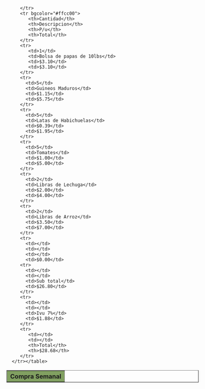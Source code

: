 <!DOCTYPE HTML PUBLIC "-//W3C//DTD HTML 4.01 Transitional//EN"><html><head><META http-equiv="Content-Type" content="text/html; charset=utf-8"></head><body>


   
      
   
	
   <div>
      <table border="1">
         <tr bgcolor="#81a061">
            <th colspan="4">Compra Semanal</th>
           
         </tr>
         <tr bgcolor="#ffcc00">
            <th>Cantidad</th>
            <th>Descripcion</th>
            <th>P/u</th>
            <th>Total</th>
         </tr>
         <tr>
            <td>1</td>
            <td>Bolsa de papas de 10lbs</td>
            <td>$3.10</td>
            <td>$3.10</td>
         </tr>
         <tr>
           <td>5</td>
           <td>Guineos Maduros</td>
           <td>$1.15</td>
           <td>$5.75</td> 
         </tr>
         <tr>
           <td>5</td>
           <td>Latas de Habichuelas</td>
           <td>$0.39</td>
           <td>$1.95</td>
         </tr>
         <tr>
           <td>5</td>
           <td>Tomates</td>
           <td>$1.00</td>
           <td>$5.00</td>
         </tr>
         <tr>
           <td>2</td>
           <td>Libras de Lechuga</td>
           <td>$2.00</td>
           <td>$4.00</td>
         </tr>
         <tr> 
           <td>2</td>
           <td>Libras de Arroz</td>
           <td>$3.50</td>
           <td>$7.00</td>
         </tr>
         <tr>
           <td></td>
           <td></td>
           <td></td>
           <td>$0.00</td>
         <tr>
           <td></td>
           <td></td>
           <td>Sub total</td>
           <td>$26.80</td>
         </tr>
         <tr> 
           <td></td>
           <td></td>
           <td>Ivu 7%</td>
           <td>$1.88</td>
         </tr>
         <tr>
            <td></td>
            <td></td>
            <th>Total</th>
            <th>$28.68</th>
         </tr>
      </tr></table>
   </div>
	
</body></html>
